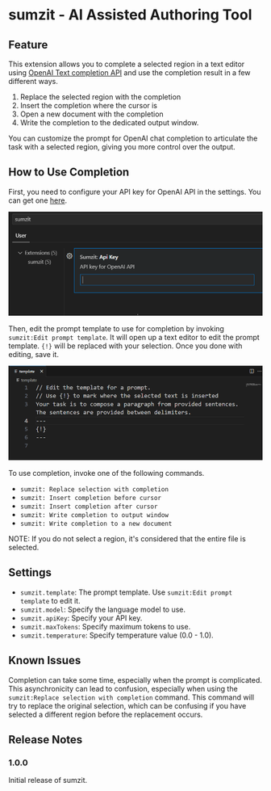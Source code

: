 # sumzit - AI Assisted Authoring Tool

## Feature

This extension allows you to complete a selected region in a text editor using [OpenAI Text completion API](https://platform.openai.com/docs/guides/completion) and use the completion result in a few different ways.

1. Replace the selected region with the completion
2. Insert the completion where the cursor is
3. Open a new document with the completion
4. Write the completion to the dedicated output window.

You can customize the prompt for OpenAI chat completion to articulate the task with a selected region, giving you more control over the output.

## How to Use Completion

First, you need to configure your API key for OpenAI API in the settings. You can get one [here](https://platform.openai.com/).

![Configure API key](https://github.com/ichiohta/sumzit/blob/main/images/configureApiKey.png?raw=true)

Then, edit the prompt template to use for completion by invoking ``sumzit:Edit prompt template``. It will open up a text editor to edit the prompt template. ``{!}`` will be replaced with your selection. Once you done with editing, save it.

![./images/editTemplate.png](https://github.com/ichiohta/sumzit/blob/main/images/editTemplate.png?raw=true)

To use completion, invoke one of the following commands.

* ``sumzit: Replace selection with completion``
* ``sumzit: Insert completion before cursor``
* ``sumzit: Insert completion after cursor``
* ``sumzit: Write completion to output window``
* ``sumzit: Write completion to a new document``

NOTE: If you do not select a region, it's considered that the entire file is selected. 

## Settings

* `sumzit.template`: The prompt template. Use ``sumzit:Edit prompt template`` to edit it.
* `sumzit.model`: Specify the language model to use.
* `sumzit.apiKey`: Specify your API key.
* `sumzit.maxTokens`: Specify maximum tokens to use.
* `sumzit.temperature`: Specify temperature value (0.0 - 1.0).

## Known Issues
Completion can take some time, especially when the prompt is complicated. This asynchronicity can lead to confusion, especially when using the `sumzit:Replace selection with completion` command. This command will try to replace the original selection, which can be confusing if you have selected a different region before the replacement occurs.

## Release Notes

### 1.0.0
Initial release of sumzit.
